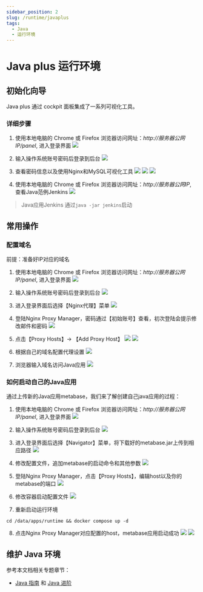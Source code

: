 ```yaml
---
sidebar_position: 2
slug: /runtime/javaplus
tags:
  - Java
  - 运行环境
---
```


# Java plus 运行环境

## 初始化向导

Java plus 通过 cockpit 面板集成了一系列可视化工具。

### 详细步骤

1. 使用本地电脑的 Chrome 或 Firefox 浏览器访问网址：*http://服务器公网IP/panel*, 进入登录界面
   ![](https://libs.websoft9.com/Websoft9/DocsPicture/zh/runtime/runtime-javaplus1-websoft9.png)

2. 输入操作系统账号密码后登录到后台
   ![](https://libs.websoft9.com/Websoft9/DocsPicture/zh/runtime/runtime-javaplus2-websoft9.png)

3. 查看密码信息以及使用Nginx和MySQL可视化工具
   ![](https://libs.websoft9.com/Websoft9/DocsPicture/zh/runtime/runtime-javaplus3-websoft9.png)
   ![](https://libs.websoft9.com/Websoft9/DocsPicture/zh/runtime/runtime-javaplus4-websoft9.png)
   ![](https://libs.websoft9.com/Websoft9/DocsPicture/zh/runtime/runtime-javaplus5-websoft9.png)

4. 使用本地电脑的 Chrome 或 Firefox 浏览器访问网址：*http://服务器公网IP*, 查看Java范例Jenkins
   ![](https://libs.websoft9.com/Websoft9/DocsPicture/zh/runtime/runtime-javaplus6-websoft9.png)

> Java应用Jenkins 通过`java -jar jenkins`启动

## 常用操作

### 配置域名

前提：准备好IP对应的域名

1. 使用本地电脑的 Chrome 或 Firefox 浏览器访问网址：*http://服务器公网IP/panel*, 进入登录界面
   ![](https://libs.websoft9.com/Websoft9/DocsPicture/zh/runtime/runtime-javaplus1-websoft9.png)

2. 输入操作系统账号密码后登录到后台
   ![](https://libs.websoft9.com/Websoft9/DocsPicture/zh/runtime/runtime-javaplus2-websoft9.png)

3. 进入登录界面后选择【Nginx代理】菜单
   ![](https://libs.websoft9.com/Websoft9/DocsPicture/zh/runtime/runtime-javaplus5-websoft9.png)

4. 登陆Nginx Proxy Manager，密码通过【初始账号】查看，初次登陆会提示修改邮件和密码
   ![](https://libs.websoft9.com/Websoft9/DocsPicture/zh/runtime/runtime-javaplus7-websoft9.png)

5. 点击【Proxy Hosts】-> 【Add Proxy Host】
   ![](https://libs.websoft9.com/Websoft9/DocsPicture/zh/runtime/runtime-javaplus8-websoft9.png)
   ![](https://libs.websoft9.com/Websoft9/DocsPicture/zh/runtime/runtime-javaplus9-websoft9.png)

6. 根据自己的域名配置代理设置
   ![](https://libs.websoft9.com/Websoft9/DocsPicture/zh/runtime/runtime-javaplus10-websoft9.png)

7. 浏览器输入域名访问Java应用
   ![](https://libs.websoft9.com/Websoft9/DocsPicture/zh/runtime/runtime-javaplus11-websoft9.png)

### 如何启动自己的Java应用

通过上传新的Java应用metabase，我们来了解创建自己java应用的过程：

1. 使用本地电脑的 Chrome 或 Firefox 浏览器访问网址：*http://服务器公网IP/panel*, 进入登录界面
   ![](https://libs.websoft9.com/Websoft9/DocsPicture/zh/runtime/runtime-javaplus1-websoft9.png)

2. 输入操作系统账号密码后登录到后台
   ![](https://libs.websoft9.com/Websoft9/DocsPicture/zh/runtime/runtime-javaplus2-websoft9.png)

3. 进入登录界面后选择【Navigator】菜单，将下载好的metabase.jar上传到相应路径
   ![](https://libs.websoft9.com/Websoft9/DocsPicture/zh/runtime/runtime-javaplus12-websoft9.png)

4. 修改配置文件，追加metabase的启动命令和其他参数
   ![](https://libs.websoft9.com/Websoft9/DocsPicture/zh/runtime/runtime-javaplus13-websoft9.png)

5. 登陆Nginx Proxy Manager，点击【Proxy Hosts】，编辑host以及你的metabase的端口
   ![](https://libs.websoft9.com/Websoft9/DocsPicture/zh/runtime/runtime-javaplus14-websoft9.png)

6. 修改容器启动配置文件
   ![](https://libs.websoft9.com/Websoft9/DocsPicture/zh/runtime/runtime-javaplus15-websoft9.png)

7. 重新启动运行环境

  ```
  cd /data/apps/runtime && docker compose up -d
  ```

8. 点击Nginx Proxy Manager对应配置的host，metabase应用启动成功
   ![](https://libs.websoft9.com/Websoft9/DocsPicture/zh/runtime/runtime-javaplus16-websoft9.png)
   ![](https://libs.websoft9.com/Websoft9/DocsPicture/zh/runtime/runtime-javaplus17-websoft9.png)

## 维护 Java 环境

参考本文档相关专题章节：

* [Java 指南](../java) 和 [Java 进阶](../java/advanced) 
